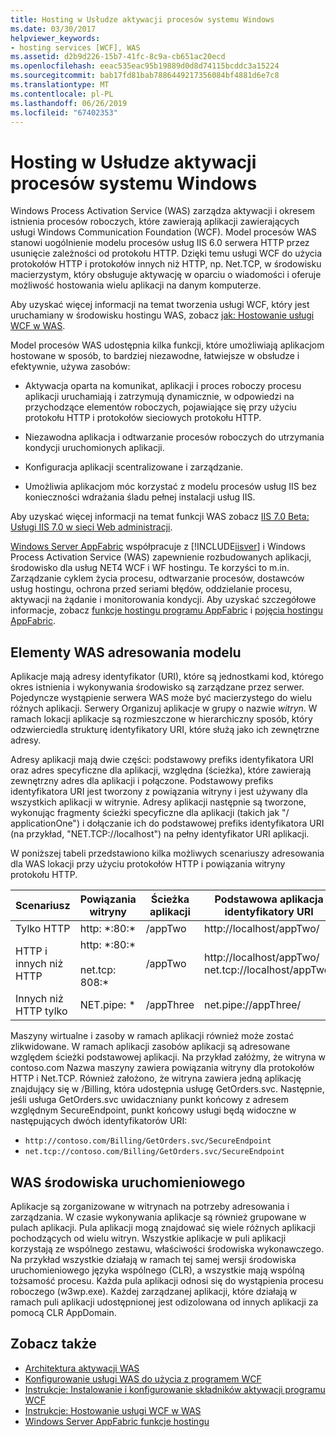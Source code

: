 ```yaml
---
title: Hosting w Usłudze aktywacji procesów systemu Windows
ms.date: 03/30/2017
helpviewer_keywords:
- hosting services [WCF], WAS
ms.assetid: d2b9d226-15b7-41fc-8c9a-cb651ac20ecd
ms.openlocfilehash: eeac535eac95b19889d0d8d74115bcddc3a15224
ms.sourcegitcommit: bab17fd81bab7886449217356084bf4881d6e7c8
ms.translationtype: MT
ms.contentlocale: pl-PL
ms.lasthandoff: 06/26/2019
ms.locfileid: "67402353"
---
```

# <a name="hosting-in-windows-process-activation-service"></a>Hosting w Usłudze aktywacji procesów systemu Windows
Windows Process Activation Service (WAS) zarządza aktywacji i okresem istnienia procesów roboczych, które zawierają aplikacji zawierających usługi Windows Communication Foundation (WCF). Model procesów WAS stanowi uogólnienie modelu procesów usług IIS 6.0 serwera HTTP przez usunięcie zależności od protokołu HTTP. Dzięki temu usługi WCF do użycia protokołów HTTP i protokołów innych niż HTTP, np. Net.TCP, w środowisku macierzystym, który obsługuje aktywację w oparciu o wiadomości i oferuje możliwość hostowania wielu aplikacji na danym komputerze.  
  
 Aby uzyskać więcej informacji na temat tworzenia usługi WCF, który jest uruchamiany w środowisku hostingu WAS, zobacz [jak: Hostowanie usługi WCF w WAS](../../../../docs/framework/wcf/feature-details/how-to-host-a-wcf-service-in-was.md).  
  
 Model procesów WAS udostępnia kilka funkcji, które umożliwiają aplikacjom hostowane w sposób, to bardziej niezawodne, łatwiejsze w obsłudze i efektywnie, używa zasobów:  
  
- Aktywacja oparta na komunikat, aplikacji i proces roboczy procesu aplikacji uruchamiają i zatrzymują dynamicznie, w odpowiedzi na przychodzące elementów roboczych, pojawiające się przy użyciu protokołu HTTP i protokołów sieciowych protokołu HTTP.  
  
- Niezawodna aplikacja i odtwarzanie procesów roboczych do utrzymania kondycji uruchomionych aplikacji.  
  
- Konfiguracja aplikacji scentralizowane i zarządzanie.  
  
- Umożliwia aplikacjom móc korzystać z modelu procesów usług IIS bez konieczności wdrażania śladu pełnej instalacji usług IIS.  
  
 Aby uzyskać więcej informacji na temat funkcji WAS zobacz [IIS 7.0 Beta: Usługi IIS 7.0 w sieci Web administracji](../../../../docs/framework/wcf/feature-details/hosting-in-windows-process-activation-service.md).  
  
 [Windows Server AppFabric](https://go.microsoft.com/fwlink/?LinkId=196496) współpracuje z [!INCLUDE[iisver](../../../../includes/iisver-md.md)] i Windows Process Activation Service (WAS) zapewnienie rozbudowanych aplikacji, środowisko dla usług NET4 WCF i WF hostingu. Te korzyści to m.in. Zarządzanie cyklem życia procesu, odtwarzanie procesów, dostawców usług hostingu, ochrona przed seriami błędów, oddzielanie procesu, aktywacji na żądanie i monitorowania kondycji. Aby uzyskać szczegółowe informacje, zobacz [funkcje hostingu programu AppFabric](https://go.microsoft.com/fwlink/?LinkId=196494) i [pojęcia hostingu AppFabric](https://go.microsoft.com/fwlink/?LinkId=196495).  
  
## <a name="elements-of-the-was-addressing-model"></a>Elementy WAS adresowania modelu  
 Aplikacje mają adresy identyfikator (URI), które są jednostkami kod, którego okres istnienia i wykonywania środowisko są zarządzane przez serwer. Pojedyncze wystąpienie serwera WAS może być macierzystego do wielu różnych aplikacji. Serwery Organizuj aplikacje w grupy o nazwie *witryn*. W ramach lokacji aplikacje są rozmieszczone w hierarchiczny sposób, który odzwierciedla strukturę identyfikatory URI, które służą jako ich zewnętrzne adresy.  
  
 Adresy aplikacji mają dwie części: podstawowy prefiks identyfikatora URI oraz adres specyficzne dla aplikacji, względna (ścieżka), które zawierają zewnętrzny adres dla aplikacji i połączone. Podstawowy prefiks identyfikatora URI jest tworzony z powiązania witryny i jest używany dla wszystkich aplikacji w witrynie. Adresy aplikacji następnie są tworzone, wykonując fragmenty ścieżki specyficzne dla aplikacji (takich jak "/ applicationOne") i dołączanie ich do podstawowej prefiks identyfikatora URI (na przykład, "NET.TCP://localhost") na pełny identyfikator URI aplikacji.  
  
 W poniższej tabeli przedstawiono kilka możliwych scenariuszy adresowania dla WAS lokacji przy użyciu protokołów HTTP i powiązania witryny protokołu HTTP.  
  
|Scenariusz|Powiązania witryny|Ścieżka aplikacji|Podstawowa aplikacja identyfikatory URI|  
|--------------|-------------------|----------------------|---------------------------|  
|Tylko HTTP|http: *:80:\*|/appTwo|http://localhost/appTwo/|  
|HTTP i innych niż HTTP|http: *:80:\*<br /><br /> net.tcp: 808:\*|/appTwo|http://localhost/appTwo/<br />net.tcp://localhost/appTwo/|  
|Innych niż HTTP tylko|NET.pipe: *|/appThree|net.pipe://appThree/|  
  
 Maszyny wirtualne i zasoby w ramach aplikacji również może zostać zlikwidowane. W ramach aplikacji zasobów aplikacji są adresowane względem ścieżki podstawowej aplikacji. Na przykład załóżmy, że witryna w contoso.com Nazwa maszyny zawiera powiązania witryny dla protokołów HTTP i Net.TCP. Również założono, że witryna zawiera jedną aplikację znajdujący się w /Billing, która udostępnia usługę GetOrders.svc. Następnie, jeśli usługa GetOrders.svc uwidaczniany punkt końcowy z adresem względnym SecureEndpoint, punkt końcowy usługi będą widoczne w następujących dwóch identyfikatorów URI:  
  
- `http://contoso.com/Billing/GetOrders.svc/SecureEndpoint`
- `net.tcp://contoso.com/Billing/GetOrders.svc/SecureEndpoint`
  
## <a name="the-was-runtime"></a>WAS środowiska uruchomieniowego  
 Aplikacje są zorganizowane w witrynach na potrzeby adresowania i zarządzania. W czasie wykonywania aplikacje są również grupowane w pulach aplikacji. Pula aplikacji mogą znajdować się wiele różnych aplikacji pochodzących od wielu witryn. Wszystkie aplikacje w puli aplikacji korzystają ze wspólnego zestawu, właściwości środowiska wykonawczego. Na przykład wszystkie działają w ramach tej samej wersji środowiska uruchomieniowego języka wspólnego (CLR), a wszystkie mają wspólną tożsamość procesu. Każda pula aplikacji odnosi się do wystąpienia procesu roboczego (w3wp.exe). Każdej zarządzanej aplikacji, które działają w ramach puli aplikacji udostępnionej jest odizolowana od innych aplikacji za pomocą CLR AppDomain.  
  
## <a name="see-also"></a>Zobacz także

- [Architektura aktywacji WAS](../../../../docs/framework/wcf/feature-details/was-activation-architecture.md)
- [Konfigurowanie usługi WAS do użycia z programem WCF](../../../../docs/framework/wcf/feature-details/configuring-the-wpa--service-for-use-with-wcf.md)
- [Instrukcje: Instalowanie i konfigurowanie składników aktywacji programu WCF](../../../../docs/framework/wcf/feature-details/how-to-install-and-configure-wcf-activation-components.md)
- [Instrukcje: Hostowanie usługi WCF w WAS](../../../../docs/framework/wcf/feature-details/how-to-host-a-wcf-service-in-was.md)
- [Windows Server AppFabric funkcje hostingu](https://go.microsoft.com/fwlink/?LinkId=201276)
